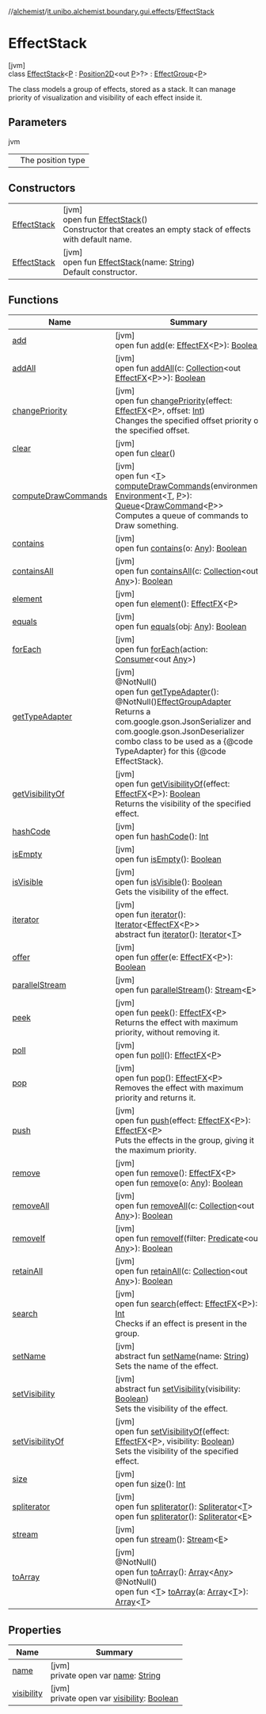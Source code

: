 //[alchemist](../../../index.md)/[it.unibo.alchemist.boundary.gui.effects](../index.md)/[EffectStack](index.md)

# EffectStack

[jvm]\
class [EffectStack](index.md)<[P](index.md) : [Position2D](../../it.unibo.alchemist.model.interfaces/-position2-d/index.md)<out [P](../../it.unibo.alchemist.boundary.interfaces/-draw-command/index.md)>?> : [EffectGroup](../-effect-group/index.md)<[P](../../it.unibo.alchemist.boundary.interfaces/-draw-command/index.md)> 

The class models a group of effects, stored as a stack. It can manage priority of visualization and visibility of each effect inside it.

## Parameters

jvm

| | |
|---|---|
| <P> | The position type |

## Constructors

| | |
|---|---|
| [EffectStack](-effect-stack.md) | [jvm]<br>open fun [EffectStack](-effect-stack.md)()<br>Constructor that creates an empty stack of effects with default name. |
| [EffectStack](-effect-stack.md) | [jvm]<br>open fun [EffectStack](-effect-stack.md)(name: [String](https://docs.oracle.com/javase/8/docs/api/java/lang/String.html))<br>Default constructor. |

## Functions

| Name | Summary |
|---|---|
| [add](add.md) | [jvm]<br>open fun [add](add.md)(e: [EffectFX](../-effect-f-x/index.md)<[P](../../it.unibo.alchemist.boundary.interfaces/-draw-command/index.md)>): [Boolean](https://kotlinlang.org/api/latest/jvm/stdlib/kotlin/-boolean/index.html) |
| [addAll](add-all.md) | [jvm]<br>open fun [addAll](add-all.md)(c: [Collection](https://docs.oracle.com/javase/8/docs/api/java/util/Collection.html)<out [EffectFX](../-effect-f-x/index.md)<[P](../../it.unibo.alchemist.boundary.interfaces/-draw-command/index.md)>>): [Boolean](https://kotlinlang.org/api/latest/jvm/stdlib/kotlin/-boolean/index.html) |
| [changePriority](change-priority.md) | [jvm]<br>open fun [changePriority](change-priority.md)(effect: [EffectFX](../-effect-f-x/index.md)<[P](../../it.unibo.alchemist.boundary.interfaces/-draw-command/index.md)>, offset: [Int](https://kotlinlang.org/api/latest/jvm/stdlib/kotlin/-int/index.html))<br>Changes the specified offset priority of the specified offset. |
| [clear](clear.md) | [jvm]<br>open fun [clear](clear.md)() |
| [computeDrawCommands](compute-draw-commands.md) | [jvm]<br>open fun <[T](compute-draw-commands.md)> [computeDrawCommands](compute-draw-commands.md)(environment: [Environment](../../it.unibo.alchemist.model.interfaces/-environment/index.md)<[T](https://docs.oracle.com/javase/8/docs/api/java/util/function/BiConsumer.html), [P](../../it.unibo.alchemist.boundary.interfaces/-draw-command/index.md)>): [Queue](https://docs.oracle.com/javase/8/docs/api/java/util/Queue.html)<[DrawCommand](../../it.unibo.alchemist.boundary.interfaces/-draw-command/index.md)<[P](../../it.unibo.alchemist.boundary.interfaces/-draw-command/index.md)>><br>Computes a queue of commands to Draw something. |
| [contains](contains.md) | [jvm]<br>open fun [contains](contains.md)(o: [Any](https://kotlinlang.org/api/latest/jvm/stdlib/kotlin/-any/index.html)): [Boolean](https://kotlinlang.org/api/latest/jvm/stdlib/kotlin/-boolean/index.html) |
| [containsAll](contains-all.md) | [jvm]<br>open fun [containsAll](contains-all.md)(c: [Collection](https://docs.oracle.com/javase/8/docs/api/java/util/Collection.html)<out [Any](https://kotlinlang.org/api/latest/jvm/stdlib/kotlin/-any/index.html)>): [Boolean](https://kotlinlang.org/api/latest/jvm/stdlib/kotlin/-boolean/index.html) |
| [element](element.md) | [jvm]<br>open fun [element](element.md)(): [EffectFX](../-effect-f-x/index.md)<[P](../../it.unibo.alchemist.boundary.interfaces/-draw-command/index.md)> |
| [equals](equals.md) | [jvm]<br>open fun [equals](equals.md)(obj: [Any](https://kotlinlang.org/api/latest/jvm/stdlib/kotlin/-any/index.html)): [Boolean](https://kotlinlang.org/api/latest/jvm/stdlib/kotlin/-boolean/index.html) |
| [forEach](../../it.unibo.alchemist.expressions.implementations/-list-tree-node/index.md#-655675525%2FFunctions%2F-267951372) | [jvm]<br>open fun [forEach](../../it.unibo.alchemist.expressions.implementations/-list-tree-node/index.md#-655675525%2FFunctions%2F-267951372)(action: [Consumer](https://docs.oracle.com/javase/8/docs/api/java/util/function/Consumer.html)<out [Any](https://kotlinlang.org/api/latest/jvm/stdlib/kotlin/-any/index.html)>) |
| [getTypeAdapter](get-type-adapter.md) | [jvm]<br>@NotNull()<br>open fun [getTypeAdapter](get-type-adapter.md)(): @NotNull()[EffectGroupAdapter](../../it.unibo.alchemist.boundary.gui.effects.json/-effect-group-adapter/index.md)<br>Returns a com.google.gson.JsonSerializer and com.google.gson.JsonDeserializer combo class to be used as a {@code TypeAdapter} for this {@code EffectStack}. |
| [getVisibilityOf](get-visibility-of.md) | [jvm]<br>open fun [getVisibilityOf](get-visibility-of.md)(effect: [EffectFX](../-effect-f-x/index.md)<[P](../../it.unibo.alchemist.boundary.interfaces/-draw-command/index.md)>): [Boolean](https://kotlinlang.org/api/latest/jvm/stdlib/kotlin/-boolean/index.html)<br>Returns the visibility of the specified effect. |
| [hashCode](hash-code.md) | [jvm]<br>open fun [hashCode](hash-code.md)(): [Int](https://kotlinlang.org/api/latest/jvm/stdlib/kotlin/-int/index.html) |
| [isEmpty](is-empty.md) | [jvm]<br>open fun [isEmpty](is-empty.md)(): [Boolean](https://kotlinlang.org/api/latest/jvm/stdlib/kotlin/-boolean/index.html) |
| [isVisible](is-visible.md) | [jvm]<br>open fun [isVisible](is-visible.md)(): [Boolean](https://kotlinlang.org/api/latest/jvm/stdlib/kotlin/-boolean/index.html)<br>Gets the visibility of the effect. |
| [iterator](iterator.md) | [jvm]<br>open fun [iterator](iterator.md)(): [Iterator](https://docs.oracle.com/javase/8/docs/api/java/util/Iterator.html)<[EffectFX](../-effect-f-x/index.md)<[P](../../it.unibo.alchemist.boundary.interfaces/-draw-command/index.md)>><br>abstract fun [iterator](../../it.unibo.alchemist.loader.variables/-arbitrary-variable/index.md#-1606146105%2FFunctions%2F-267951372)(): [Iterator](https://docs.oracle.com/javase/8/docs/api/java/util/Iterator.html)<[T](https://docs.oracle.com/javase/8/docs/api/java/util/function/BiConsumer.html)> |
| [offer](offer.md) | [jvm]<br>open fun [offer](offer.md)(e: [EffectFX](../-effect-f-x/index.md)<[P](../../it.unibo.alchemist.boundary.interfaces/-draw-command/index.md)>): [Boolean](https://kotlinlang.org/api/latest/jvm/stdlib/kotlin/-boolean/index.html) |
| [parallelStream](../-effect-group/index.md#-708921786%2FFunctions%2F-267951372) | [jvm]<br>open fun [parallelStream](../-effect-group/index.md#-708921786%2FFunctions%2F-267951372)(): [Stream](https://docs.oracle.com/javase/8/docs/api/java/util/stream/Stream.html)<[E](https://docs.oracle.com/javase/8/docs/api/java/lang/Enum.html)> |
| [peek](peek.md) | [jvm]<br>open fun [peek](peek.md)(): [EffectFX](../-effect-f-x/index.md)<[P](../../it.unibo.alchemist.boundary.interfaces/-draw-command/index.md)><br>Returns the effect with maximum priority, without removing it. |
| [poll](poll.md) | [jvm]<br>open fun [poll](poll.md)(): [EffectFX](../-effect-f-x/index.md)<[P](../../it.unibo.alchemist.boundary.interfaces/-draw-command/index.md)> |
| [pop](pop.md) | [jvm]<br>open fun [pop](pop.md)(): [EffectFX](../-effect-f-x/index.md)<[P](../../it.unibo.alchemist.boundary.interfaces/-draw-command/index.md)><br>Removes the effect with maximum priority and returns it. |
| [push](push.md) | [jvm]<br>open fun [push](push.md)(effect: [EffectFX](../-effect-f-x/index.md)<[P](../../it.unibo.alchemist.boundary.interfaces/-draw-command/index.md)>): [EffectFX](../-effect-f-x/index.md)<[P](../../it.unibo.alchemist.boundary.interfaces/-draw-command/index.md)><br>Puts the effects in the group, giving it the maximum priority. |
| [remove](remove.md) | [jvm]<br>open fun [remove](remove.md)(): [EffectFX](../-effect-f-x/index.md)<[P](../../it.unibo.alchemist.boundary.interfaces/-draw-command/index.md)><br>open fun [remove](remove.md)(o: [Any](https://kotlinlang.org/api/latest/jvm/stdlib/kotlin/-any/index.html)): [Boolean](https://kotlinlang.org/api/latest/jvm/stdlib/kotlin/-boolean/index.html) |
| [removeAll](remove-all.md) | [jvm]<br>open fun [removeAll](remove-all.md)(c: [Collection](https://docs.oracle.com/javase/8/docs/api/java/util/Collection.html)<out [Any](https://kotlinlang.org/api/latest/jvm/stdlib/kotlin/-any/index.html)>): [Boolean](https://kotlinlang.org/api/latest/jvm/stdlib/kotlin/-boolean/index.html) |
| [removeIf](../-effect-group/index.md#1420767036%2FFunctions%2F-267951372) | [jvm]<br>open fun [removeIf](../-effect-group/index.md#1420767036%2FFunctions%2F-267951372)(filter: [Predicate](https://docs.oracle.com/javase/8/docs/api/java/util/function/Predicate.html)<out [Any](https://kotlinlang.org/api/latest/jvm/stdlib/kotlin/-any/index.html)>): [Boolean](https://kotlinlang.org/api/latest/jvm/stdlib/kotlin/-boolean/index.html) |
| [retainAll](retain-all.md) | [jvm]<br>open fun [retainAll](retain-all.md)(c: [Collection](https://docs.oracle.com/javase/8/docs/api/java/util/Collection.html)<out [Any](https://kotlinlang.org/api/latest/jvm/stdlib/kotlin/-any/index.html)>): [Boolean](https://kotlinlang.org/api/latest/jvm/stdlib/kotlin/-boolean/index.html) |
| [search](search.md) | [jvm]<br>open fun [search](search.md)(effect: [EffectFX](../-effect-f-x/index.md)<[P](../../it.unibo.alchemist.boundary.interfaces/-draw-command/index.md)>): [Int](https://kotlinlang.org/api/latest/jvm/stdlib/kotlin/-int/index.html)<br>Checks if an effect is present in the group. |
| [setName](../-effect-f-x/set-name.md) | [jvm]<br>abstract fun [setName](../-effect-f-x/set-name.md)(name: [String](https://docs.oracle.com/javase/8/docs/api/java/lang/String.html))<br>Sets the name of the effect. |
| [setVisibility](../-effect-f-x/set-visibility.md) | [jvm]<br>abstract fun [setVisibility](../-effect-f-x/set-visibility.md)(visibility: [Boolean](https://kotlinlang.org/api/latest/jvm/stdlib/kotlin/-boolean/index.html))<br>Sets the visibility of the effect. |
| [setVisibilityOf](set-visibility-of.md) | [jvm]<br>open fun [setVisibilityOf](set-visibility-of.md)(effect: [EffectFX](../-effect-f-x/index.md)<[P](../../it.unibo.alchemist.boundary.interfaces/-draw-command/index.md)>, visibility: [Boolean](https://kotlinlang.org/api/latest/jvm/stdlib/kotlin/-boolean/index.html))<br>Sets the visibility of the specified effect. |
| [size](size.md) | [jvm]<br>open fun [size](size.md)(): [Int](https://kotlinlang.org/api/latest/jvm/stdlib/kotlin/-int/index.html) |
| [spliterator](../../it.unibo.alchemist.expressions.implementations/-list-tree-node/index.md#-677603448%2FFunctions%2F-267951372) | [jvm]<br>open fun [spliterator](../../it.unibo.alchemist.expressions.implementations/-list-tree-node/index.md#-677603448%2FFunctions%2F-267951372)(): [Spliterator](https://docs.oracle.com/javase/8/docs/api/java/util/Spliterator.html)<[T](https://docs.oracle.com/javase/8/docs/api/java/util/function/BiConsumer.html)><br>open fun [spliterator](../-effect-group/index.md#485701680%2FFunctions%2F-267951372)(): [Spliterator](https://docs.oracle.com/javase/8/docs/api/java/util/Spliterator.html)<[E](https://docs.oracle.com/javase/8/docs/api/java/lang/Enum.html)> |
| [stream](../-effect-group/index.md#-1977615027%2FFunctions%2F-267951372) | [jvm]<br>open fun [stream](../-effect-group/index.md#-1977615027%2FFunctions%2F-267951372)(): [Stream](https://docs.oracle.com/javase/8/docs/api/java/util/stream/Stream.html)<[E](https://docs.oracle.com/javase/8/docs/api/java/lang/Enum.html)> |
| [toArray](to-array.md) | [jvm]<br>@NotNull()<br>open fun [toArray](to-array.md)(): [Array](https://kotlinlang.org/api/latest/jvm/stdlib/kotlin/-array/index.html)<[Any](https://kotlinlang.org/api/latest/jvm/stdlib/kotlin/-any/index.html)><br>@NotNull()<br>open fun <[T](to-array.md)> [toArray](to-array.md)(a: [Array](https://kotlinlang.org/api/latest/jvm/stdlib/kotlin/-array/index.html)<[T](https://docs.oracle.com/javase/8/docs/api/java/util/function/BiConsumer.html)>): [Array](https://kotlinlang.org/api/latest/jvm/stdlib/kotlin/-array/index.html)<[T](https://docs.oracle.com/javase/8/docs/api/java/util/function/BiConsumer.html)> |

## Properties

| Name | Summary |
|---|---|
| [name](name.md) | [jvm]<br>private open var [name](name.md): [String](https://docs.oracle.com/javase/8/docs/api/java/lang/String.html) |
| [visibility](visibility.md) | [jvm]<br>private open var [visibility](visibility.md): [Boolean](https://kotlinlang.org/api/latest/jvm/stdlib/kotlin/-boolean/index.html) |
